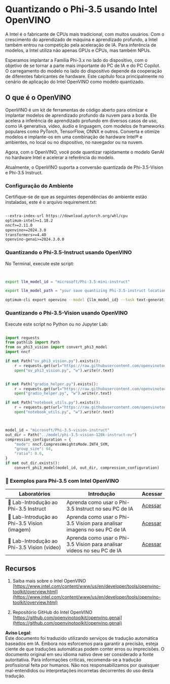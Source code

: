 # **Quantizando o Phi-3.5 usando Intel OpenVINO**

A Intel é o fabricante de CPUs mais tradicional, com muitos usuários. Com o crescimento do aprendizado de máquina e aprendizado profundo, a Intel também entrou na competição pela aceleração de IA. Para inferência de modelos, a Intel utiliza não apenas GPUs e CPUs, mas também NPUs.

Esperamos implantar a Família Phi-3.x no lado do dispositivo, com o objetivo de se tornar a parte mais importante do PC de IA e do PC Copilot. O carregamento do modelo no lado do dispositivo depende da cooperação de diferentes fabricantes de hardware. Este capítulo foca principalmente no cenário de aplicação do Intel OpenVINO como modelo quantizado.

## **O que é o OpenVINO**

OpenVINO é um kit de ferramentas de código aberto para otimizar e implantar modelos de aprendizado profundo da nuvem para a borda. Ele acelera a inferência de aprendizado profundo em diversos casos de uso, como IA generativa, vídeo, áudio e linguagem, com modelos de frameworks populares como PyTorch, TensorFlow, ONNX e outros. Converta e otimize modelos e implante-os em uma combinação de hardware Intel® e ambientes, no local ou no dispositivo, no navegador ou na nuvem.

Agora, com o OpenVINO, você pode quantizar rapidamente o modelo GenAI no hardware Intel e acelerar a referência do modelo.

Atualmente, o OpenVINO suporta a conversão quantizada de Phi-3.5-Vision e Phi-3.5 Instruct.

### **Configuração do Ambiente**

Certifique-se de que as seguintes dependências do ambiente estão instaladas, este é o arquivo requirement.txt:

```txt

--extra-index-url https://download.pytorch.org/whl/cpu
optimum-intel>=1.18.2
nncf>=2.11.0
openvino>=2024.3.0
transformers>=4.40
openvino-genai>=2024.3.0.0

```

### **Quantizando o Phi-3.5-Instruct usando OpenVINO**

No Terminal, execute este script:

```bash


export llm_model_id = "microsoft/Phi-3.5-mini-instruct"

export llm_model_path = "your save quantizing Phi-3.5-instruct location"

optimum-cli export openvino --model {llm_model_id} --task text-generation-with-past --weight-format int4 --group-size 128 --ratio 0.6  --sym  --trust-remote-code {llm_model_path}


```

### **Quantizando o Phi-3.5-Vision usando OpenVINO**

Execute este script no Python ou no Jupyter Lab:

```python

import requests
from pathlib import Path
from ov_phi3_vision import convert_phi3_model
import nncf

if not Path("ov_phi3_vision.py").exists():
    r = requests.get(url="https://raw.githubusercontent.com/openvinotoolkit/openvino_notebooks/latest/notebooks/phi-3-vision/ov_phi3_vision.py")
    open("ov_phi3_vision.py", "w").write(r.text)


if not Path("gradio_helper.py").exists():
    r = requests.get(url="https://raw.githubusercontent.com/openvinotoolkit/openvino_notebooks/latest/notebooks/phi-3-vision/gradio_helper.py")
    open("gradio_helper.py", "w").write(r.text)

if not Path("notebook_utils.py").exists():
    r = requests.get(url="https://raw.githubusercontent.com/openvinotoolkit/openvino_notebooks/latest/utils/notebook_utils.py")
    open("notebook_utils.py", "w").write(r.text)



model_id = "microsoft/Phi-3.5-vision-instruct"
out_dir = Path("../model/phi-3.5-vision-128k-instruct-ov")
compression_configuration = {
    "mode": nncf.CompressWeightsMode.INT4_SYM,
    "group_size": 64,
    "ratio": 0.6,
}
if not out_dir.exists():
    convert_phi3_model(model_id, out_dir, compression_configuration)

```

### **🤖 Exemplos para Phi-3.5 com Intel OpenVINO**

| Laboratórios    | Introdução | Acessar |
| -------- | ------- |  ------- |
| 🚀 Lab-Introdução ao Phi-3.5 Instruct  | Aprenda como usar o Phi-3.5 Instruct no seu PC de IA    |  [Acessar](../../../../../code/09.UpdateSamples/Aug/intel-phi35-instruct-zh.ipynb)    |
| 🚀 Lab-Introdução ao Phi-3.5 Vision (imagem) | Aprenda como usar o Phi-3.5 Vision para analisar imagens no seu PC de IA      |  [Acessar](../../../../../code/09.UpdateSamples/Aug/intel-phi35-vision-img.ipynb)    |
| 🚀 Lab-Introdução ao Phi-3.5 Vision (vídeo)   | Aprenda como usar o Phi-3.5 Vision para analisar vídeos no seu PC de IA    |  [Acessar](../../../../../code/09.UpdateSamples/Aug/intel-phi35-vision-video.ipynb)    |

## **Recursos**

1. Saiba mais sobre o Intel OpenVINO [https://www.intel.com/content/www/us/en/developer/tools/openvino-toolkit/overview.html](https://www.intel.com/content/www/us/en/developer/tools/openvino-toolkit/overview.html)

2. Repositório GitHub do Intel OpenVINO [https://github.com/openvinotoolkit/openvino.genai](https://github.com/openvinotoolkit/openvino.genai)

**Aviso Legal**:  
Este documento foi traduzido utilizando serviços de tradução automática baseados em IA. Embora nos esforcemos para garantir a precisão, esteja ciente de que traduções automáticas podem conter erros ou imprecisões. O documento original em seu idioma nativo deve ser considerado a fonte autoritativa. Para informações críticas, recomenda-se a tradução profissional feita por humanos. Não nos responsabilizamos por quaisquer mal-entendidos ou interpretações incorretas decorrentes do uso desta tradução.